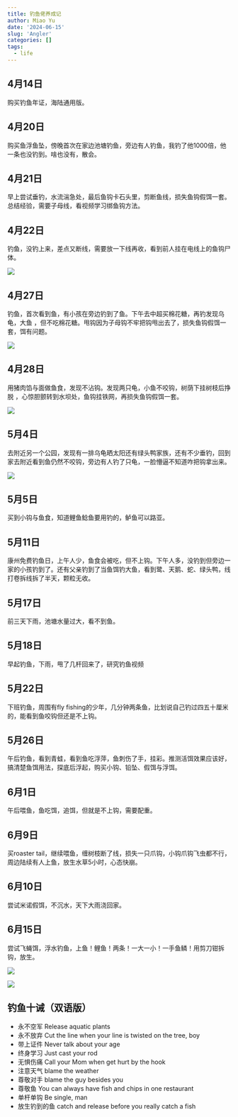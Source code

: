 ```yaml
---
title: 钓鱼佬养成记
author: Miao Yu
date: '2024-06-15'
slug: 'Angler'
categories: []
tags:
  - life
---
```


## 4月14日

购买钓鱼年证，海陆通用版。

## 4月20日

购买鱼浮鱼坠，傍晚首次在家边池塘钓鱼，旁边有人钓鱼，我钓了他1000倍，他一条也没钓到。啥也没有，散会。

## 4月21日 

早上尝试垂钓，水流湍急处，最后鱼钩卡石头里，剪断鱼线，损失鱼钩假饵一套。总结经验，需要子母线，看视频学习绑鱼钩方法。

## 4月22日 

钓鱼，没钓上来，差点又断线，需要放一下线再收，看到前人挂在电线上的鱼钩尸体。

![](images/fish5.jpg)

## 4月27日 

钓鱼，首次看到鱼，有小孩在旁边钓到了鱼。下午去中超买棉花糖，再钓发现乌龟，大鱼 ，但不吃棉花糖。甩钩因为子母钩不牢把钩甩出去了，损失鱼钩假饵一套，饵有问题。

![](images/fish.jpg)

## 4月28日 

用猪肉馅与面做鱼食，发现不沾钩。发现两只龟，小鱼不咬钩，树荫下挂树枝后挣脱 ，心惊胆颤转到水坝处，鱼钩挂铁网，再损失鱼钩假饵一套。

![](images/fish2.jpg)

## 5月4日 

去附近另一个公园，发现有一排乌龟晒太阳还有绿头鸭家族，还有不少垂钓，回到家去附近看到鱼仍然不咬钩，旁边有人钓了只龟，一脸懵逼不知道咋把钩拿出来。

![](images/fish4.jpg)

## 5月5日 

买到小钩与鱼食，知道鲤鱼鲶鱼要用钓的，鲈鱼可以路亚。

## 5月11日 

康州免费钓鱼日，上午人少，鱼食会被吃，但不上钩。下午人多，没钓到但旁边一家的小孩钓到了。还有父亲钓到了当鱼饵钓大鱼，看到鹭、天鹅、蛇、绿头鸭，线打卷拆线拆了半天，颗粒无收。

## 5月17日 

前三天下雨，池塘水量过大，看不到鱼。

## 5月18日 

早起钓鱼，下雨，甩了几杆回来了，研究钓鱼视频

## 5月22日 

下班钓鱼，周围有fly fishing的少年，几分钟两条鱼，比划说自己钓过四五十厘米的，能看到鱼咬钩但还是不上钩。

## 5月26日 

午后钓鱼，看到青蛙，看到鱼吃浮萍，鱼刺伤了手，挂彩。推测活饵效果应该好，搞清楚鱼饵用法，探底后浮起，购买小钩、铅坠、假饵与浮饵。

## 6月1日 

午后喂鱼，鱼吃饵，追饵，但就是不上钩，需要配重。

## 6月9日 

买roaster tail，继续喂鱼，缠树枝断了线，损失一只爪钩，小钩爪钩飞虫都不行，周边陆续有人上鱼，放生水草5小时，心态快崩。

## 6月10日 

尝试米诺假饵，不沉水，天下大雨浇回家。

## 6月15日 

尝试飞蝇饵，浮水钓鱼，上鱼！鲤鱼！两条！一大一小！一手鱼鳞！用剪刀钳拆钩，放生。

![](images/fish3.png)

![](images/fish6.jpg)

## 钓鱼十诫（双语版）

- 永不空军 Release aquatic plants
- 永不放弃 Cut the line when your line is twisted on the tree, boy
- 带上证件 Never talk about your age
- 终身学习 Just cast your rod
- 无惧伤痛 Call your Mom when get hurt by the hook
- 注意天气 blame the weather
- 尊敬对手 blame the guy besides you
- 尊敬鱼 You can always have fish and chips in one restaurant
- 单杆单钩 Be single, man
- 放生钓到的鱼 catch and release before you really catch a fish
